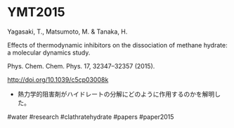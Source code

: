 # YMT2015

Yagasaki, T., Matsumoto, M. & Tanaka, H.

Effects of thermodynamic inhibitors on the dissociation of methane hydrate: a molecular dynamics study.

Phys. Chem. Chem. Phys. 17, 32347–32357 (2015).

http://doi.org/10.1039/c5cp03008k


* 熱力学的阻害剤がハイドレートの分解にどのように作用するのかを解明した。

[](https://gyazo.com/b84bb4aac1676bc17641d875fdbdb98e)





#water #research #clathratehydrate #papers #paper2015



